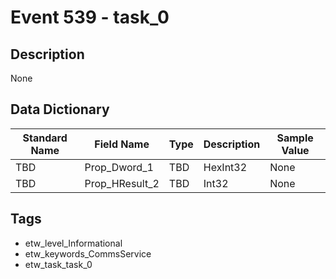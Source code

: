 # Event 539 - task_0

## Description
None

## Data Dictionary
|Standard Name|Field Name|Type|Description|Sample Value|
|---|---|---|---|---|
|TBD|Prop_Dword_1|TBD|HexInt32|None|None|
|TBD|Prop_HResult_2|TBD|Int32|None|None|

## Tags
* etw_level_Informational
* etw_keywords_CommsService
* etw_task_task_0